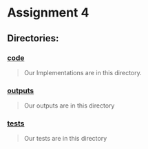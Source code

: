 # Assignment 4
## Directories:
### [code](https://github.com/smh997/Intro-Artificial-Intelligence-Assignments/tree/master/Assignment4/code)

> Our Implementations are in this directory.

### [outputs](https://github.com/smh997/Intro-Artificial-Intelligence-Assignments/tree/master/Assignment4/output)

> Our outputs are in this directory

### [tests](https://github.com/smh997/Intro-Artificial-Intelligence-Assignments/tree/master/Assignment4/tests)

> Our tests are in this directory
